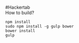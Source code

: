 #Hackertab  
How to build?  
   
```
npm install
sudo npm install -g gulp bower
bower install
gulp
```
